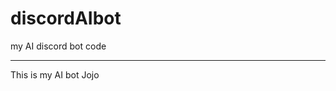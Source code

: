 # discordAIbot
my AI discord bot code



----------------------------------------------------------


This is my AI bot Jojo

